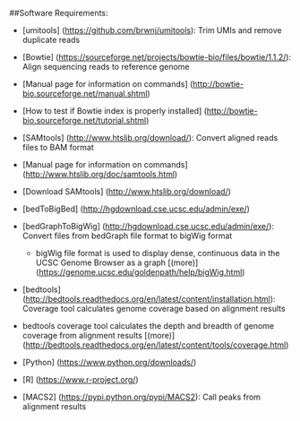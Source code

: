 ##Software Requirements:  
* [umitools] (https://github.com/brwnj/umitools): Trim UMIs and remove duplicate reads

* [Bowtie] (https://sourceforge.net/projects/bowtie-bio/files/bowtie/1.1.2/): Align sequencing reads to reference genome
 * [Manual page for information on commands] (http://bowtie-bio.sourceforge.net/manual.shtml)
 * [How to test if Bowtie index is properly installed] (http://bowtie-bio.sourceforge.net/tutorial.shtml)

* [SAMtools] (http://www.htslib.org/download/): Convert aligned reads files to BAM format
 * [Manual page for information on commands] (http://www.htslib.org/doc/samtools.html)
 * [Download SAMtools] (http://www.htslib.org/download/)

* [bedToBigBed] (http://hgdownload.cse.ucsc.edu/admin/exe/)

* [bedGraphToBigWig] (http://hgdownload.cse.ucsc.edu/admin/exe/): Convert files from bedGraph file format to bigWig format
  * bigWig file format is used to display dense, continuous data in the UCSC Genome Browser as a graph [(more)] (https://genome.ucsc.edu/goldenpath/help/bigWig.html)

* [bedtools]  (http://bedtools.readthedocs.org/en/latest/content/installation.html): Coverage tool calculates genome coverage based on alignment results
 * bedtools coverage tool calculates the depth and breadth of genome coverage from alignment results [(more)]
(http://bedtools.readthedocs.org/en/latest/content/tools/coverage.html)

* [Python] (https://www.python.org/downloads/)  

* [R]  (https://www.r-project.org/)

* [MACS2] (https://pypi.python.org/pypi/MACS2): Call peaks from alignment results
